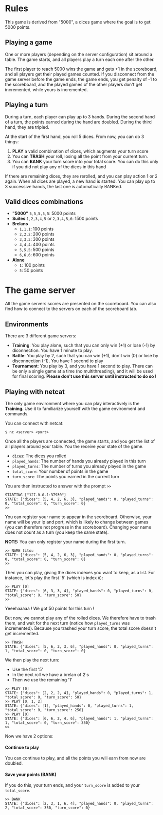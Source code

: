# Rules

This game is derived from "5000", a dices game where the goal is to get 5000 points.


## Playing a game
One or more players (depending on the server configuration) sit around a table.
The game starts, and all players play a turn each one after the other. 

The first player to reach 5000 wins the game and gets +1 in the scoreboard,
and all players get their played games counted. If you disconnect from the game
server before the game ends, the game ends, you get penalty of -1 to the
scoreboard, and the played games of the other players don't get incremented,
while yours is incremented.


## Playing a turn

During a turn, each player can play up to 3 hands. During the second hand of a
turn, the points earned during the hand are doubled. During the third hand,
they are tripled.

At the start of the first hand, you roll 5 dices. From now, you can do 3 things:

1. **PLAY** a valid combination of dices, which augments your turn score
2. You can **TRASH** your roll, losing all the point from your current turn.
3. You can **BANK** your turn score into your total score.
   You can do this only if you did not play any of the dices in this hand

If there are remaining dices, they are rerolled, and you can play action 1 or 2
again. When all dices are played, a new hand is started. You can play up to 3
successive hands, the last one is automatically BANKed.

## Valid dices combinations

* **"5000"** `5,5,5,5,5`: 5000 points
* **Suites** `1,2,3,4,5` or `2,3,4,5,6`: 1500 points
* **Brelans**
    * `1,1,1`: 100 points
    * `2,2,2`: 200 points
    * `3,3,3`: 300 points
    * `4,4,4`: 400 points
    * `5,5,5`: 500 points
    * `6,6,6`: 600 points
* **Alone**
    * `1`: 100 points
    * `5`:  50 points


# The game server

All the game servers scores are presented on the scoreboard. You can also find
how to connect to the servers on each of the scoreboard tab.

## Environments

There are 3 different game servers:

* **Training**: You play alone, such that you can only win (+1) or lose (-1) by
  diconnection. You have 1 minute to play.
* **Battle**: You play by 2, such that you can win (+1), don't win (0) or lose
  by disconnection (-1). You have 1 second to play
* **Tournament**: You play by 3, and you have 1 second to play. There can be only
  a single game at a time (no multithreading), and it will be used for final
  scoring. **Please don't use this server until instructed to do so !**

## Playing with netcat

The only game environment where you can play interactively is the **Training**.
Use it to familiarize yourself with the game environment and commands.

You can connect with netcat:

```
$ nc <server> <port>
```

Once all the players are connected, the game starts, and you get the list of
all players around your table. You the receive your state of the game.

* `dices`: The dices you rolled
* `played_hands`: The number of hands you already played in this turn
* `played_turns`: The number of turns you already played in the game
* `total_score`: Your number of points in the game
* `turn_score`: The points you earned in the current turn

You are then instructed to answer with the prompt `>>`

```
STARTING ["127.0.0.1:37930"]
STATE: {"dices": [5, 4, 2, 6, 3], "played_hands": 0, "played_turns": 0, "total_score": 0, "turn_score": 0}
>>
```

You can register your name to appear in the scoreboard. Otherwise, your name
will be your ip and port, which is likely to change between games (you can therefore
not progress in the scoreboard). Changing your name does not count as a turn
(you keep the same state).

**NOTE:** You can only register your name during the first turn.

```
>> NAME titou
STATE: {"dices": [5, 4, 2, 6, 3], "played_hands": 0, "played_turns": 0, "total_score": 0, "turn_score": 0}
>>
```

Then you can play, giving the dices indexes you want to keep, as a list. For
instance, let's play the first '5' (which is index `0`):

```
>> PLAY [0]
STATE: {"dices": [6, 3, 3, 4], "played_hands": 0, "played_turns": 0, "total_score": 0, "turn_score": 50}
>>
```

Yeeehaaaaa ! We got 50 points for this turn !

But now, we cannot play any of the rolled dices. We therefore have to trash them,
and wait for the next turn (notice how `played_turns` was incremented). Because
you trashed your turn score, the total score doesn't get incremented.

```
>> TRASH
STATE: {"dices": [5, 6, 3, 3, 6], "played_hands": 0, "played_turns": 1, "total_score": 0, "turn_score": 0}
```

We then play the next turn:

* Use the first '5'
* In the next roll we have a brelan of 2's
* Then we use the remaining '1'

```
>> PLAY [0]
STATE: {"dices": [2, 2, 2, 4], "played_hands": 0, "played_turns": 1, "total_score": 0, "turn_score": 50}
>> PLAY [0, 1, 2]
STATE: {"dices": [1], "played_hands": 0, "played_turns": 1, "total_score": 0, "turn_score": 250}
>> PLAY [0]
STATE: {"dices": [6, 6, 2, 4, 6], "played_hands": 1, "played_turns": 1, "total_score": 0, "turn_score": 350}
>>
```

Now we have 2 options:

#### Continue to play

You can continue to play, and all the points you will earn from now are doubled.

#### Save your points (BANK)

If you do this, your turn ends, and your `turn_score` is added to your
`total_score`.

```
>> BANK
STATE: {"dices": [2, 3, 1, 6, 4], "played_hands": 0, "played_turns": 2, "total_score": 350, "turn_score": 0}
```

